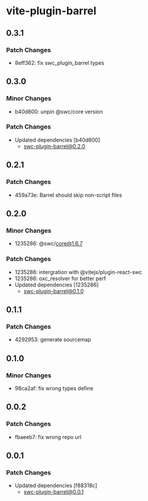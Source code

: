 # vite-plugin-barrel

## 0.3.1

### Patch Changes

- 8eff362: fix swc_plugin_barrel types

## 0.3.0

### Minor Changes

- b40d800: unpin @swc/core version

### Patch Changes

- Updated dependencies [b40d800]
  - swc-plugin-barrel@0.2.0

## 0.2.1

### Patch Changes

- 459a73e: Barrel should skip non-script files

## 0.2.0

### Minor Changes

- 1235286: @swc/core@1.6.7

### Patch Changes

- 1235286: intergration with @vitejs/plugin-react-swc
- 1235286: oxc_resolver for better perf
- Updated dependencies [1235286]
  - swc-plugin-barrel@0.1.0

## 0.1.1

### Patch Changes

- 4292953: generate sourcemap

## 0.1.0

### Minor Changes

- 98ca2af: fix wrong types define

## 0.0.2

### Patch Changes

- fbaeeb7: fix wrong repo url

## 0.0.1

### Patch Changes

- Updated dependencies [f88318c]
  - swc-plugin-barrel@0.0.1

